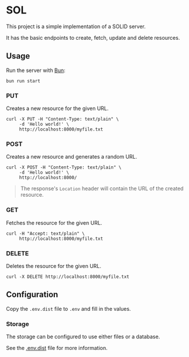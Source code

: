 # SOL

This project is a simple implementation of a SOLID server.

It has the basic endpoints to create, fetch, update and delete resources.

## Usage

Run the server with [Bun](https://bun.sh):

    bun run start

### PUT

Creates a new resource for the given URL.

    curl -X PUT -H "Content-Type: text/plain" \
         -d 'Hello world!' \
         http://localhost:8000/myfile.txt

### POST

Creates a new resource and generates a random URL.

    curl -X POST -H "Content-Type: text/plain" \
         -d 'Hello world!' \
         http://localhost:8000/

> The response's `Location` header will contain the URL of the created resource.

### GET

Fetches the resource for the given URL.

    curl -H "Accept: text/plain" \
         http://localhost:8000/myfile.txt

### DELETE

Deletes the resource for the given URL.

    curl -X DELETE http://localhost:8000/myfile.txt

## Configuration

Copy the `.env.dist` file to `.env` and fill in the values.

### Storage

The storage can be configured to use either files or a database.

See the [.env.dist](.env.dist) file for more information.
